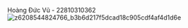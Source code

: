 Hoàng Đức Vũ - 22810310362
![z6208544824766_b3b6d217f5dcad18c905cdf4af4d1d6e](https://github.com/user-attachments/assets/bbd25689-5611-4839-8870-399203d0fdf4)

